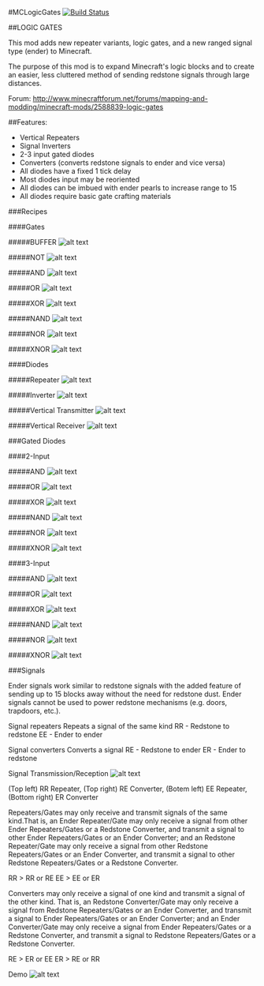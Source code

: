 #MCLogicGates [![Build Status](https://travis-ci.org/Digital-Youth-Network/MCLogicGates.svg?branch=1.8.0)](https://travis-ci.org/Digital-Youth-Network/MCLogicGates)

##LOGIC GATES

This mod adds new repeater variants, logic gates, and a new ranged signal type (ender) to Minecraft.

The purpose of this mod is to expand Minecraft's logic blocks and to create an easier, less cluttered method of sending redstone signals through large distances.

Forum: http://www.minecraftforum.net/forums/mapping-and-modding/minecraft-mods/2588839-logic-gates

##Features:

- Vertical Repeaters
- Signal Inverters
- 2-3 input gated diodes
- Converters (converts redstone signals to ender and vice versa)
- All diodes have a fixed 1 tick delay
- Most diodes input may be reoriented
- All diodes can be imbued with ender pearls to increase range to 15
- All diodes require basic gate crafting materials

###Recipes


####Gates

#####BUFFER
![alt text](https://raw.githubusercontent.com/Digital-Youth-Network/MCLogicGates/1.8.0/images/buffer.png "Buffer Gate")

#####NOT
![alt text](https://raw.githubusercontent.com/Digital-Youth-Network/MCLogicGates/1.8.0/images/not.png "Not Gate")

#####AND
![alt text](https://raw.githubusercontent.com/Digital-Youth-Network/MCLogicGates/1.8.0/images/and3.png "And Gate")

#####OR
![alt text](https://raw.githubusercontent.com/Digital-Youth-Network/MCLogicGates/1.8.0/images/or3.png "Or Gate")

#####XOR
![alt text](https://raw.githubusercontent.com/Digital-Youth-Network/MCLogicGates/1.8.0/images/xor3.png "Xor Gate")

#####NAND
![alt text](https://raw.githubusercontent.com/Digital-Youth-Network/MCLogicGates/1.8.0/images/nand3.png "Nand Gate")

#####NOR
![alt text](https://raw.githubusercontent.com/Digital-Youth-Network/MCLogicGates/1.8.0/images/nor3.png "Nor Gate")

#####XNOR
![alt text](https://raw.githubusercontent.com/Digital-Youth-Network/MCLogicGates/1.8.0/images/xnor3.png "Xnor Gate")

####Diodes

#####Repeater
![alt text](https://raw.githubusercontent.com/Digital-Youth-Network/MCLogicGates/1.8.0/images/repeater.png "Repeater Diodes")

#####Inverter
![alt text](https://raw.githubusercontent.com/Digital-Youth-Network/MCLogicGates/1.8.0/images/inverter.png "Inverter Diode")

#####Vertical Transmitter
![alt text](https://raw.githubusercontent.com/Digital-Youth-Network/MCLogicGates/1.8.0/images/vert_trans.png "Vertical Transmitter")

#####Vertical Receiver
![alt text](https://raw.githubusercontent.com/Digital-Youth-Network/MCLogicGates/1.8.0/images/vert_recv.png "Vertical Reciever")

###Gated Diodes

####2-Input

#####AND
![alt text](https://raw.githubusercontent.com/Digital-Youth-Network/MCLogicGates/1.8.0/images/and2.png "2-Input And")

#####OR
![alt text](https://raw.githubusercontent.com/Digital-Youth-Network/MCLogicGates/1.8.0/images/or2.png "2-Input Or")

#####XOR
![alt text](https://raw.githubusercontent.com/Digital-Youth-Network/MCLogicGates/1.8.0/images/xor2.png "2-Input Xor")

#####NAND
![alt text](https://raw.githubusercontent.com/Digital-Youth-Network/MCLogicGates/1.8.0/images/nand2.png "2-Input Nand")

#####NOR
![alt text](https://raw.githubusercontent.com/Digital-Youth-Network/MCLogicGates/1.8.0/images/nor2.png "2-Input Nor")

#####XNOR
![alt text](https://raw.githubusercontent.com/Digital-Youth-Network/MCLogicGates/1.8.0/images/xnor2.png "2-Input Xnor")

####3-Input

#####AND
![alt text](https://raw.githubusercontent.com/Digital-Youth-Network/MCLogicGates/1.8.0/images/and.png "3-Input And")

#####OR
![alt text](https://raw.githubusercontent.com/Digital-Youth-Network/MCLogicGates/1.8.0/images/or.png "3-Input Or")

#####XOR
![alt text](https://raw.githubusercontent.com/Digital-Youth-Network/MCLogicGates/1.8.0/images/xor.png "3-Input Xor")

#####NAND
![alt text](https://raw.githubusercontent.com/Digital-Youth-Network/MCLogicGates/1.8.0/images/nand.png "3-Input Nand")

#####NOR
![alt text](https://raw.githubusercontent.com/Digital-Youth-Network/MCLogicGates/1.8.0/images/nor.png "3-Input Nor")

#####XNOR
![alt text](https://raw.githubusercontent.com/Digital-Youth-Network/MCLogicGates/1.8.0/images/xnor.png "3-Input Xnor")

###Signals

Ender signals work similar to redstone signals with the added feature of sending up to 15 blocks away without the need for redstone dust. Ender signals cannot be used to power redstone mechanisms (e.g. doors, trapdoors, etc.).

Signal repeaters
Repeats a signal of the same kind
RR - Redstone to redstone
EE - Ender to ender

Signal converters
Converts a signal
RE - Redstone to ender
ER - Ender to redstone

Signal Transmission/Reception
![alt text](https://raw.githubusercontent.com/Digital-Youth-Network/MCLogicGates/1.8.0/images/trans_recv.gif "Signal Propigation")

(Top left) RR Repeater, (Top right) RE Converter, (Botem left) EE Repeater, (Bottom right) ER Converter

Repeaters/Gates may only receive and transmit signals of the same kind.That is, an Ender Repeater/Gate may only receive a signal from other Ender Repeaters/Gates or a Redstone Converter, and transmit a signal to other Ender Repeaters/Gates or an Ender Converter; and an Redstone Repeater/Gate may only receive a signal from other Redstone Repeaters/Gates or an Ender Converter, and transmit a signal to other Redstone Repeaters/Gates or a Redstone Converter.

RR > RR or RE
EE > EE or ER

Converters may only receive a signal of one kind and transmit a signal of the other kind. That is, an Redstone Converter/Gate may only receive a signal from Redstone Repeaters/Gates or an Ender Converter, and transmit a signal to Ender Repeaters/Gates or an Ender Converter; and an Ender Converter/Gate may only receive a signal from Ender Repeaters/Gates or a Redstone Converter, and transmit a signal to Redstone Repeaters/Gates or a Redstone Converter.

RE > ER or EE
ER > RE or RR

Demo
![alt text](https://raw.githubusercontent.com/Digital-Youth-Network/MCLogicGates/1.8.0/images/demo.gif "Gate Demo")


